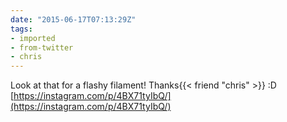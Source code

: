 ```yaml
---
date: "2015-06-17T07:13:29Z"
tags:
- imported
- from-twitter
- chris
---
```

Look at that for a flashy filament\! Thanks{{< friend "chris" >}} :D [https://instagram.com/p/4BX71tyIbQ/](https://instagram.com/p/4BX71tyIbQ/)
